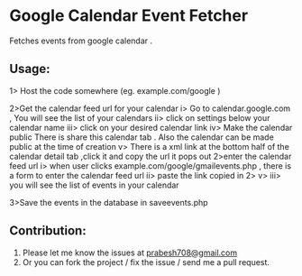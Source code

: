 Google Calendar Event Fetcher
=============================

Fetches events from google calendar .

Usage:
-----

1> Host the code somewhere (eg. example.com/google )

2>Get the calendar feed url for your calendar
  i> Go to calendar.google.com , You will see the list of your calendars
  ii> click on settings below your calendar name
  iii> click on your desired calendar link
  iv> Make the calendar public
      There is share this calendar tab .
      Also the calendar can be made public at the time of creation
  v> There is a xml link at the bottom half of the calendar detail tab ,click it and copy the url it pops out
2>enter the calendar feed url
  i> when user clicks example.com/google/gmailevents.php , there is a form to enter the calendar feed url
  ii> paste the link copied in 2> v>
  iii> you will see the list of events in your calendar

3>Save the events in the database in saveevents.php

Contribution:
------------
1. Please let me know the issues at prabesh708@gmail.com
2. Or you can fork the project / fix the issue / send me a pull request.

